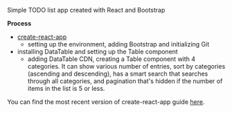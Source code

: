 Simple TODO list app created with React and Bootstrap

**Process**

- [create-react-app](https://github.com/facebookincubator/create-react-app)<br>
  - setting up the environment, adding Bootstrap and initializing Git<br>
- installing DataTable and setting up the Table component<br>
  - adding DataTable CDN, creating a Table component with 4 categories. It can show various number of entries, sort by categories (ascending and descending), has a smart search that searches through all categories, and pagination that's hidden if the number of items in the list is 5 or less.<br>

You can find the most recent version of create-react-app guide [here](https://github.com/facebookincubator/create-react-app/blob/master/packages/react-scripts/template/README.md).